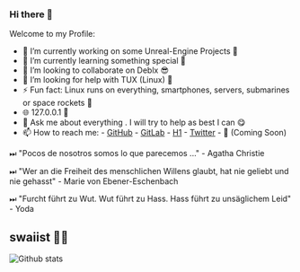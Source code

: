 ### Hi there 👋

Welcome to my Profile: 

- 🔭 I’m currently working on some Unreal-Engine Projects 🥂
- 🌱 I’m currently learning something special 💫
- 👯 I’m looking to collaborate on Deblx 😎
- 🤔 I’m looking for help with TUX (Linux) 🐧
- ⚡ Fun fact: Linux runs on everything, smartphones, servers, submarines or space rockets 🚀
- 🌐 127.0.0.1 🦾
- 💬 Ask me about everything . I will try to help as best I can 😋 
- 📫 How to reach me:
      - [GitHub](https://github.com/swaiist)
      - [GitLab](https://gitlab.com/swaiist)
      - [H1](https://hackerone.com/swaiist)
      - [Twitter](https://twitter.com/swaiist)
      - 📧 (Coming Soon)


⏭ "Pocos de nosotros somos lo que parecemos ..." - Agatha Christie

⏭ "Wer an die Freiheit des menschlichen Willens glaubt, hat nie geliebt und nie gehasst" - Marie von Ebener-Eschenbach

⏭ "Furcht führt zu Wut. Wut führt zu Hass. Hass führt zu unsäglichem Leid" - Yoda

swaiist 👨‍💻
---
![Github stats](https://github-readme-stats.vercel.app/api?username=swaiist&show_icons=true&theme=algolia)

<!--
**swaiist/swaiist** is a ✨ _special_ ✨ repository because its `README.md` (this file) appears on your GitHub profile.

Here are some ideas to get you started:

- 🔭 I’m currently working on ...
- 🌱 I’m currently learning ...
- 👯 I’m looking to collaborate on ...
- 🤔 I’m looking for help with ...
- 💬 Ask me about ...
- 📫 How to reach me: ...
- 😄 Pronouns: ...
- ⚡ Fun fact: ...
-->
